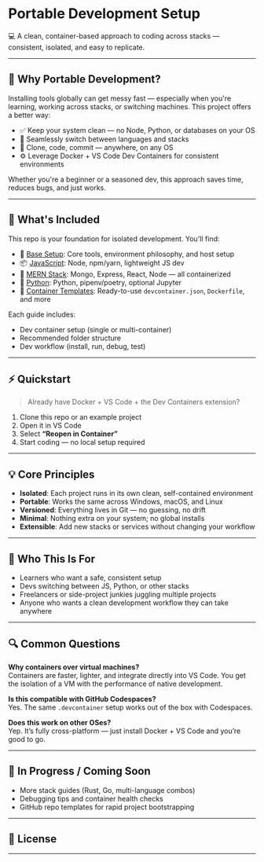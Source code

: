 # Portable Development Setup

💻 A clean, container-based approach to coding across stacks — consistent, isolated, and easy to replicate.

---

## 🌱 Why Portable Development?

Installing tools globally can get messy fast — especially when you're learning, working across stacks, or switching machines. This project offers a better way:

- ✅ Keep your system clean — no Node, Python, or databases on your OS
- 🔁 Seamlessly switch between languages and stacks
- 🧳 Clone, code, commit — anywhere, on any OS
- ⚙️ Leverage Docker + VS Code Dev Containers for consistent environments

Whether you're a beginner or a seasoned dev, this approach saves time, reduces bugs, and just works.

---

## 🧰 What's Included

This repo is your foundation for isolated development. You'll find:

- 🔧 [Base Setup](./base-setup.md): Core tools, environment philosophy, and host setup
- 📦 [JavaScript](./stacks/javascript.md): Node, npm/yarn, lightweight JS dev
- 🧱 [MERN Stack](./stacks/mern-stack.md): Mongo, Express, React, Node — all containerized
- 🐍 [Python](./stacks/python.md): Python, pipenv/poetry, optional Jupyter
- 📁 [Container Templates](./templates/): Ready-to-use `devcontainer.json`, `Dockerfile`, and more

Each guide includes:
- Dev container setup (single or multi-container)
- Recommended folder structure
- Dev workflow (install, run, debug, test)

---

## ⚡ Quickstart

> Already have Docker + VS Code + the Dev Containers extension?

1. Clone this repo or an example project
2. Open it in VS Code
3. Select **“Reopen in Container”**
4. Start coding — no local setup required

---

## 💡 Core Principles

- **Isolated**: Each project runs in its own clean, self-contained environment
- **Portable**: Works the same across Windows, macOS, and Linux
- **Versioned**: Everything lives in Git — no guessing, no drift
- **Minimal**: Nothing extra on your system; no global installs
- **Extensible**: Add new stacks or services without changing your workflow

---

## 👥 Who This Is For

- Learners who want a safe, consistent setup
- Devs switching between JS, Python, or other stacks
- Freelancers or side-project junkies juggling multiple projects
- Anyone who wants a clean development workflow they can take anywhere

---

## 🔍 Common Questions

**Why containers over virtual machines?**  
Containers are faster, lighter, and integrate directly into VS Code. You get the isolation of a VM with the performance of native development.

**Is this compatible with GitHub Codespaces?**  
Yes. The same `.devcontainer` setup works out of the box with Codespaces.

**Does this work on other OSes?**  
Yep. It’s fully cross-platform — just install Docker + VS Code and you’re good to go.

---

## 🧪 In Progress / Coming Soon

- More stack guides (Rust, Go, multi-language combos)
- Debugging tips and container health checks
- GitHub repo templates for rapid project bootstrapping

---

## 📄 License


---

